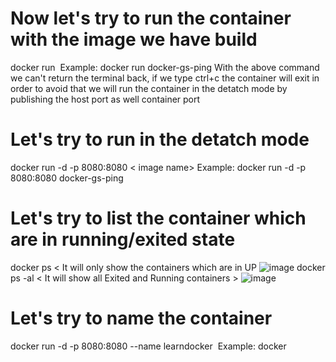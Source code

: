 
# Now let's try to run the container with the image we have build
docker run <image name> 
Example: docker run docker-gs-ping
With the above command we can't return the terminal back, if we type ctrl+c the container will exit in order to avoid that we will run the container in the
detatch mode by publishing the host port as well container port

# Let's try to run in the detatch mode
docker run -d -p 8080:8080 < image name>
Example: docker run -d -p 8080:8080 docker-gs-ping

# Let's try to list the container which are in running/exited state
docker ps < It will only show the containers which are in UP
![image](https://github.com/sreeav6/Docker/assets/139438620/c86b96ed-f54b-4cc7-94a8-bccb31fb3030)
docker ps -al < It will show all Exited and Running containers >
![image](https://github.com/sreeav6/Docker/assets/139438620/60f9ee46-7e40-4b07-a645-3b2fb12dcb19)

# Let's try to name the container 
docker run -d -p 8080:8080 --name learndocker <image name>
Example: docker


 

